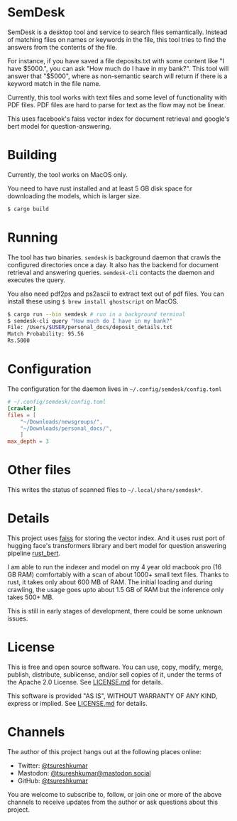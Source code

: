# SemDesk

SemDesk is a desktop tool and service to search files semantically. Instead of
matching files on names or keywords in the file, this tool tries to find the
answers from the contents of the file.

For instance, if you have saved a file deposits.txt with some content like "I
have $5000.", you can ask "How much do I have in my bank?".  This tool will
answer that "$5000", where as non-semantic search will return if there is a
keyword match in the file name.

Currently, this tool works with text files and some level of functionality with 
PDF files. PDF files are hard to parse for text as the flow may not be linear.

This uses facebook's faiss vector index for document retrieval and google's bert
model for question-answering.

# Building

Currently, the tool works on MacOS only.

You need to have rust installed and at least 5 GB disk space for downloading the
models, which is larger size.

```zsh
$ cargo build
```

# Running

The tool has two binaries. `semdesk` is background daemon that crawls the
configured directories once a day. It also has the backend for document
retrieval and answering queries. `semdesk-cli` contacts the daemon and executes
the query.

You also need pdf2ps and ps2ascii to extract text out of pdf files. You can
install these using `$ brew install ghostscript` on MacOS.

```zsh
$ cargo run --bin semdesk # run in a background terminal
$ semdesk-cli query "How much do I have in my bank?"
File: /Users/$USER/personal_docs/deposit_details.txt
Match Probability: 95.56
Rs.5000
```

# Configuration
The configuration for the daemon lives in `~/.config/semdesk/config.toml`
```toml
# ~/.config/semdesk/config.toml
[crawler]
files = [
    "~/Downloads/newsgroups/",
    "~/Downloads/personal_docs/",
    ]
max_depth = 3
```

# Other files
This writes the status of scanned files to `~/.local/share/semdesk*`.

# Details

This project uses [faiss](https://github.com/facebookresearch/faiss) for storing
the vector index. And it uses rust port of hugging face's transformers library
and bert model for question answering pipeline
[rust_bert](https://docs.rs/rust-bert/latest/rust_bert/).

I am able to run the indexer and model on my 4 year old macbook pro (16 GB RAM)
comfortably with a scan of about 1000+ small text files. Thanks to rust, it
takes only about 600 MB of RAM. The initial loading and during crawling, the
usage goes upto about 1.5 GB of RAM but the inference only takes 500+ MB. 

This is still in early stages of development, there could be some unknown
issues.

# License

This is free and open source software. You can use, copy, modify,
merge, publish, distribute, sublicense, and/or sell copies of it,
under the terms of the Apache 2.0 License. See [LICENSE.md][L] for details.

This software is provided "AS IS", WITHOUT WARRANTY OF ANY KIND,
express or implied. See [LICENSE.md][L] for details.

[L]: LICENSE.md

# Channels

The author of this project hangs out at the following places online:

- Twitter: [@tsureshkumar](https://twitter.com/tsureshkumar)
- Mastodon:
  [@tsureshkumar@mastodon.social](https://mastodon.social/@tsureshkumar)
- GitHub: [@tsureshkumar](https://github.com/tsureshkumar)

You are welcome to subscribe to, follow, or join one or more of the
above channels to receive updates from the author or ask questions
about this project.



